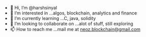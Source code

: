 - 👋 Hi, I’m @harshsinyal
- 👀 I’m interested in ...algos, blockchain, analytics and finance
- 🌱 I’m currently learning ...C, java, solidity
- 💞️ I’m looking to collaborate on ...alot of stuff, still exploring
- 📫 How to reach me ...mail me at neoz.blockchain@gmail.com
